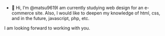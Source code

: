 - 👋 Hi, I’m @matsu9619I am currently studying web design for an e-commerce site.
Also, I would like to deepen my knowledge of html, css, and in the future, javascript, php, etc.

I am looking forward to working with you.
